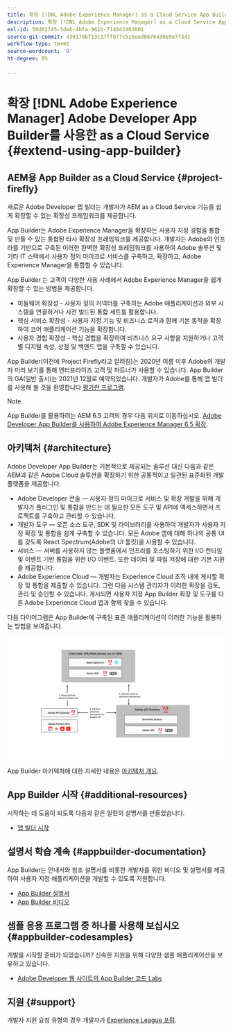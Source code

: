 ```yaml
---
title: 확장 [!DNL Adobe Experience Manager] as a Cloud Service App Builder 사용.
description: 확장 [!DNL Adobe Experience Manager] as a Cloud Service App Builder 사용.
exl-id: 50d82745-5deb-4bfa-961b-714842403601
source-git-commit: 430179bf13c1fff077c515eed0676430e9e7f341
workflow-type: tm+mt
source-wordcount: '0'
ht-degree: 0%

---
```


# 확장 [!DNL Adobe Experience Manager] Adobe Developer App Builder를 사용한 as a Cloud Service {#extend-using-app-builder}

## AEM용 App Builder as a Cloud Service {#project-firefly}

새로운 Adobe Developer 앱 빌더는 개발자가 AEM as a Cloud Service 기능을 쉽게 확장할 수 있는 확장성 프레임워크를 제공합니다.

App Builder는 Adobe Experience Manager을 확장하는 사용자 지정 경험을 통합 및 만들 수 있는 통합된 타사 확장성 프레임워크를 제공합니다. 개발자는 Adobe의 인프라를 기반으로 구축된 이러한 완벽한 확장성 프레임워크를 사용하여 Adobe 솔루션 및 기타 IT 스택에서 사용자 정의 마이크로 서비스를 구축하고, 확장하고, Adobe Experience Manager을 통합할 수 있습니다.

App Builder 는 고객이 다양한 사용 사례에서 Adobe Experience Manager을 쉽게 확장할 수 있는 방법을 제공합니다.

* 미들웨어 확장성 - 사용자 정의 커넥터를 구축하는 Adobe 애플리케이션과 외부 시스템을 연결하거나 사전 빌드된 통합 세트를 활용합니다.
* 핵심 서비스 확장성 - 사용자 지정 기능 및 비즈니스 로직과 함께 기본 동작을 확장하여 코어 애플리케이션 기능을 확장합니다.
* 사용자 경험 확장성 - 핵심 경험을 확장하여 비즈니스 요구 사항을 지원하거나 고객별 디지털 속성, 상점 및 백엔드 앱을 구축할 수 있습니다.

App Builder(이전에 Project Firefly라고 알려짐)는 2020년 여름 이후 Adobe의 개발자 미리 보기를 통해 엔터프라이즈 고객 및 파트너가 사용할 수 있습니다. App Builder의 GA(일반 출시)는 2021년 12월로 예약되었습니다. 개발자가 Adobe를 통해 앱 빌더를 사용해 볼 것을 환영합니다 [평가판 프로그램](https://adobe.ly/appbuilder-trial).

>[!NOTE]
>
> App Builder를 활용하려는 AEM 6.5 고객의 경우 다음 위치로 이동하십시오. [Adobe Developer App Builder를 사용하여 Adobe Experience Manager 6.5 확장](https://experienceleague.adobe.com/docs/experience-manager-65/developing/extending-aem/app-builder.html).

## 아키텍처 {#architecture}

Adobe Developer App Builder는 기본적으로 제공되는 솔루션 대신 다음과 같은 AEM과 같은 Adobe Cloud 솔루션을 확장하기 위한 공통적이고 일관된 표준화된 개발 플랫폼을 제공합니다.

* Adobe Developer 콘솔 — 사용자 정의 마이크로 서비스 및 확장 개발을 위해 개발자가 플러그인 및 통합을 만드는 데 필요한 모든 도구 및 API에 액세스하면서 프로젝트를 구축하고 관리할 수 있습니다.
* 개발자 도구 — 오픈 소스 도구, SDK 및 라이브러리를 사용하여 개발자가 사용자 지정 확장 및 통합을 쉽게 구축할 수 있습니다. 모든 Adobe 앱에 대해 하나의 공통 UI를 갖도록 React Spectrum(Adobe의 UI 툴킷)을 사용할 수 있습니다.
* 서비스 — 서버를 사용하지 않는 플랫폼에서 인프라를 호스팅하기 위한 I/O 런타임 및 이벤트 기반 통합을 위한 I/O 이벤트. 또한 데이터 및 파일 저장에 대한 기본 지원을 제공합니다.
* Adobe Experience Cloud — 개발자는 Experience Cloud 조직 내에 게시할 확장 및 통합을 제출할 수 있습니다. 그런 다음 시스템 관리자가 이러한 확장을 검토, 관리 및 승인할 수 있습니다. 게시되면 사용자 지정 App Builder 확장 및 도구를 다른 Adobe Experience Cloud 앱과 함께 찾을 수 있습니다.

다음 다이어그램은 App Builder에 구축된 표준 애플리케이션이 이러한 기능을 활용하는 방법을 보여줍니다.

![아키텍처](/help/implementing/developing/extending/assets/firefly-architecture.jpg)

App Builder 아키텍처에 대한 자세한 내용은 [아키텍처 개요](https://www.adobe.io/app-builder/docs/guides/).

## App Builder 시작 {#additional-resources}

시작하는 데 도움이 되도록 다음과 같은 일련의 설명서를 만들었습니다.

* [앱 빌더 시작](https://www.adobe.io/app-builder/docs/getting_started/)

## 설명서 학습 계속 {#appbuilder-documentation}

App Builder는 안내서와 참조 설명서를 비롯한 개발자를 위한 비디오 및 설명서를 제공하여 사용자 지정 애플리케이션을 개발할 수 있도록 지원합니다.

* [App Builder 설명서](https://www.adobe.io/app-builder/docs/overview/)
* [App Builder 비디오](https://www.youtube.com/playlist?list=PLcVEYUqU7VRfDij-Jbjyw8S8EzW073F_o)

## 샘플 응용 프로그램 중 하나를 사용해 보십시오 {#appbuilder-codesamples}

개발을 시작할 준비가 되었습니까? 신속한 지원을 위해 다양한 샘플 애플리케이션을 보유하고 있습니다.

* [Adobe Developer 웹 사이트의 App Builder 코드 Labs](https://www.adobe.io/app-builder/docs/resources/)

## 지원 {#support}

개발자 지원 요청 유형의 경우 개발자가 [Experience League 포럼](https://experienceleaguecommunities.adobe.com/t5/project-firefly/ct-p/project-firefly).
